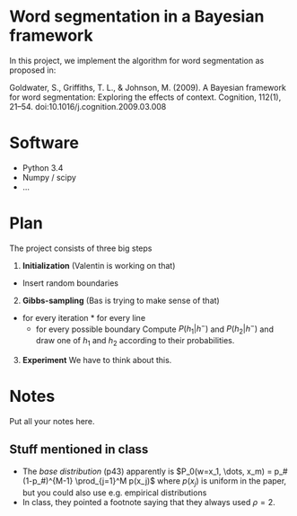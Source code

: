 # Word segmentation in a Bayesian framework
In this project, we implement the algorithm for word segmentation as proposed in:

Goldwater, S., Griffiths, T. L., & Johnson, M. (2009). A Bayesian framework for word segmentation: Exploring the effects of context. Cognition, 112(1), 21–54. doi:10.1016/j.cognition.2009.03.008

# Software
* Python 3.4
* Numpy / scipy
* ...

# Plan
The project consists of three big steps

1. **Initialization** (Valentin is working on that)
  * Insert random boundaries 
2. **Gibbs-sampling** (Bas is trying to make sense of that)
  *  for every iteration
    * for every line
      * for every possible boundary
        Compute $P(h_1 | h^-)$ and  $P(h_2 | h^-)$ and draw one of $h_1$ and $h_2$ according to their probabilities.
3. **Experiment**
  We have to think about this.

# Notes
Put all your notes here.

## Stuff mentioned in class
* The _base distribution_ (p43) apparently is $P_0(w=x_1, \dots, x_m) = p_#(1-p_#)^{M-1} \prod_{j=1}^M p(x_j)$ where $p(x_j)$ is uniform in the paper, but you could also use e.g. empirical distributions
* In class, they pointed a footnote saying that they always used $\rho = 2$. 